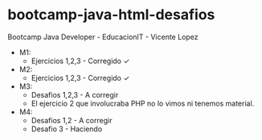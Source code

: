 # bootcamp-java-html-desafios
Bootcamp Java Developer - EducacionIT - Vicente Lopez

- M1:
    - Ejercicios 1,2,3 - Corregido ✓
- M2:
    - Ejercicios 1,2,3 - Corregido ✓
- M3:
    - Desafios 1,2,3 - A corregir
    - El ejercicio 2 que involucraba PHP no lo vimos ni tenemos material.
- M4:
    - Desafios 1,2 - A corregir
    - Desafio 3 - Haciendo
